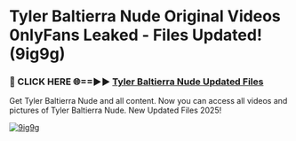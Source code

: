 # Tyler Baltierra Nude Original Videos 0nlyFans Leaked - Files Updated! (9ig9g)

<h3>🔴 CLICK HERE 🌐==►► <a href="https://tinyurl.com/yrmya6cz" rel="nofollow">Tyler Baltierra Nude Updated Files</a></h3>

Get Tyler Baltierra Nude and all content. Now you can access all videos and pictures of Tyler Baltierra Nude. New Updated Files 2025!

[![9ig9g](https://i.imgur.com/FMdXYCs.gif)](https://tinyurl.com/yrmya6cz)
